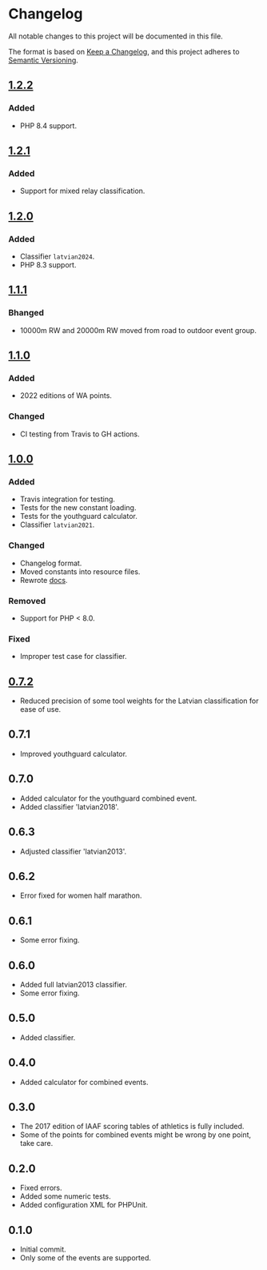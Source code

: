 # Changelog

All notable changes to this project will be documented in this file.

The format is based on [Keep a Changelog](https://keepachangelog.com/en/1.0.0/),
and this project adheres to [Semantic Versioning](https://semver.org/spec/v2.0.0.html).

## [1.2.2](https://github.com/GlaivePro/IaafPoints/releases/tag/1.2.2)
### Added
- PHP 8.4 support.

## [1.2.1](https://github.com/GlaivePro/IaafPoints/releases/tag/1.2.1)
### Added
- Support for mixed relay classification.

## [1.2.0](https://github.com/GlaivePro/IaafPoints/releases/tag/1.2.0)
### Added
- Classifier `latvian2024`.
- PHP 8.3 support.

## [1.1.1](https://github.com/GlaivePro/IaafPoints/releases/tag/1.1.1)
### Bhanged
- 10000m RW and 20000m RW moved from road to outdoor event group.

## [1.1.0](https://github.com/GlaivePro/IaafPoints/releases/tag/1.1.0)
### Added
- 2022 editions of WA points.

### Changed
- CI testing from Travis to GH actions.

## [1.0.0](https://github.com/GlaivePro/IaafPoints/releases/tag/1.0.0)
### Added
- Travis integration for testing.
- Tests for the new constant loading.
- Tests for the youthguard calculator.
- Classifier `latvian2021`.

### Changed
- Changelog format.
- Moved constants into resource files.
- Rewrote [docs](docs).

### Removed
- Support for PHP < 8.0.

### Fixed
- Improper test case for classifier.

## [0.7.2](https://github.com/GlaivePro/IaafPoints/releases/tag/0.7.2)
- Reduced precision of some tool weights for the Latvian classification for ease of use.

## 0.7.1
- Improved youthguard calculator.

## 0.7.0
- Added calculator for the youthguard combined event.
- Added classifier 'latvian2018'.

## 0.6.3
- Adjusted classifier 'latvian2013'.

## 0.6.2
- Error fixed for women half marathon.

## 0.6.1
- Some error fixing.

## 0.6.0
- Added full latvian2013 classifier.
- Some error fixing.

## 0.5.0
- Added classifier.

## 0.4.0
- Added calculator for combined events.

## 0.3.0
- The 2017 edition of IAAF scoring tables of athletics is fully included.
- Some of the points for combined events might be wrong by one point, take care.

## 0.2.0
- Fixed errors.
- Added some numeric tests.
- Added configuration XML for PHPUnit.

## 0.1.0
- Initial commit.
- Only some of the events are supported.
